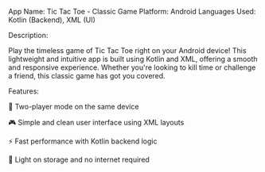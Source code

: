 App Name: Tic Tac Toe - Classic Game
Platform: Android
Languages Used: Kotlin (Backend), XML (UI)

Description:

Play the timeless game of Tic Tac Toe right on your Android device! This lightweight and intuitive app is built using Kotlin and XML, offering a smooth and responsive experience. Whether you're looking to kill time or challenge a friend, this classic game has got you covered.

Features:

👥 Two-player mode on the same device

🎮 Simple and clean user interface using XML layouts

⚡ Fast performance with Kotlin backend logic

💾 Light on storage and no internet required
